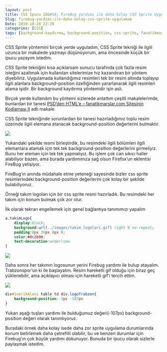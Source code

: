```yaml
---
layout: post
title: CSS İpucu 28&#58; FireBug yardımı ile daha kolay CSS Sprite Uygulamak
Slug: firebug-yardimi-ile-daha-kolay-css-sprite-uygulamak
Date: 2010-10-28 22:39
categories: [CSS]
tags: [background-kaydırma, background-position, css-sprite, fanatikmarslar.com, trabzonspor]
---
```


CSS Sprite yöntemini birçok yerde uyguladım, CSS Sprite tekniği ile
ilgili uzunca bir makalede yazmayı düşünüyorum, ama öncesinde küçük bir
ipucu yazayım istedim.

CSS Sprite tekniğini kısa açıklarsam sunucu tarafında çok fazla resim
isteğini azaltmak için kullanılan sitelerimize hız kazandıran bir yöntem
diyebiliriz. Uygulamada kullandığımız resimleri tek bir resim altında
toplayıp ilgili alanlara background-position özelliğinden yararlanarak
ilgili resimleri atama işidir. Bir background kaydırma yöntemidir işin
aslı.

Birçok yerde kullandım bu yöntemi sizlerede anlattım çeşitli
makalelerimde, bunlardan bir tanesi [PSD’den HTML’e – fanatikmarslar.com Sitesinin Kodlaması II][] adlı makale.

CSS Sprite tekniğinde sorunlardan bir tanesi hazırladığımız toplu resim
üzerinde ilgili elemana atanacak background-position değerlerini
bulmaktır.

![][100]

Yukarıdaki şekilde resmi birleştirdik, bu resimdeki ilgili bölümleri
ilgili elemanlara atamak için tek tek background-position değerlerini
girmeliyiz. Bunu her eleman için tek tek yapmalıyız. Bu işlem çok can
sıkıcı haller alabiliyor bazen, ama burada yardımımıza sağ olsun
Firefox’un eklentisi FireBug yetişiyor.

FireBug’ın anında müdahale etme yeteneği sayesinde bizler css sprite
resimlerindeki background-position değerlerini çok kolay bir şekilde
bulabiliyoruz.

Örneği takım logoları için bir css sprite resmi hazırladık. Bu resimdeki
her takım için konum bulmak çok zor olur.

İlk olarak tekrarı engellemek için genel bağlantıya tanımımızı yapalım

```css
a.takimLogo{ 
    display:block; 
    background:url(../images/takim_logolari.gif) right 0 no-repeat; 
    padding:8px 30px 8px 0; 
    color:#0c2b90; 
    text-decoration:underline
}
```

![][1]

Daha sonra her takımın logosunun yerini Firebug yardımı ile bulup
atayalım. Trabzonspor’un ki ile başlayalım. Resim hareketli gif olduğu
için biraz geç yüklenebilir, ama açıklayıcı olması için hareketli gif'i
tercih ettim.

![][2]

```css
div#icerikAlani table td div.logoTrabzon{
	background-position:-3px -107px
}
```

Yukarı aşağı tuşları yardımı ile bulduğumuz değeri(-107px)
background-position değeri olarak tanımlıyoruz.

Buradaki örnek daha kolay isede daha zor sprite uygulama durumlarında
konum belirlemek daha çetrefilli olabilir, bu ve benzeri durumlar için
Firebug'ın çok büyük yardımı dokunuyor. Bunuda bir ipucu olarak sizlerle
paylaşmak istedim.

  [PSD’den HTML’e – fanatikmarslar.com Sitesinin Kodlaması II]: https://fatihhayrioglu.com/psdden-htmle-fanatikmarslar-com-sitesinin-kodlamasi-ii/
  [100]: https://lh5.googleusercontent.com/slGZJ_Am1RIyR5yrzIM2dkZM22WIfcwo5GS-L8hzjRol25LcAvOIjSbLCmaEp__Yqq7HwALtVfoAXTn_U-sg6ZUpi7_chR-a-LlzEaMHQMX3euaWdw
  [1]: https://lh6.googleusercontent.com/FMA2GgldFdFzVg8UQuW5RJ7x03gVBTrdx-hJjCb0T4Zc0VWQ65DK0VthZIIe8hnIuWj1Ki-TzFXBMkbDXwms9GXV2X5-wE3yNdVZbZnCgNtQmAT5CQ
  [2]: /images/css_sprite_firebug_2.gif
